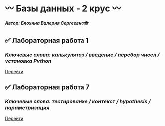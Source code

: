 # :wavy_dash: Базы данных - 2 крус :wavy_dash:

***Автор: Блохина Валерия Сергеевна***:mortar_board:


## :white_check_mark: Лабораторная работа 1
### _Ключевые слова: калькулятор / введение / перебор чисел / установка Python_
[Перейти](https://github.com/BlohinaValeria/Programming-2nd-course/tree/main/Лабораторная%201)

## :white_check_mark: Лабораторная работа 7
### _Ключевые слова: тестирование / контекст / hypothesis / параметризация_
[Перейти](https://github.com/BlohinaValeria/Programming-2nd-course/tree/main/Лабораторная%207)
